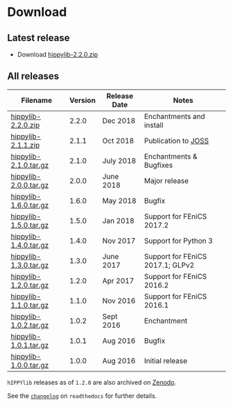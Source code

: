 # Download

## Latest release
- Download [hippylib-2.2.0.zip](https://zenodo.org/record/2229277/files/hippylib/hippylib-2.2.0.zip?download=1)

## All releases

**Filename** | **Version** | **Release Date** | **Notes** |
 ----------- | ----------- | ---------------- | --------- |
 [hippylib-2.2.0.zip](https://zenodo.org/record/2229277/files/hippylib/hippylib-2.2.0.zip?download=1) | 2.2.0 | Dec 2018 | Enchantments and install |
[hippylib-2.1.1.zip](https://zenodo.org/record/1469675/files/hippylib/hippylib-2.1.1.zip?download=1) | 2.1.1 | Oct 2018 | Publication to [JOSS](http://joss.theoj.org/papers/053e0d08a5e9755e7b78898cff6f6208) | 
[hippylib-2.1.0.tar.gz](https://goo.gl/N7g6wU) | 2.1.0 | July 2018 | Enchantments & Bugfixes |
[hippylib-2.0.0.tar.gz](https://goo.gl/hYazvu) | 2.0.0 | June 2018 | Major release |
[hippylib-1.6.0.tar.gz](https://goo.gl/FsoZsG) | 1.6.0 | May 2018 | Bugfix |
[hippylib-1.5.0.tar.gz](https://goo.gl/doJZRB) | 1.5.0 | Jan 2018 | Support for FEniCS 2017.2 |
[hippylib-1.4.0.tar.gz](https://goo.gl/37bskk) | 1.4.0 | Nov 2017 | Support for Python 3 |
[hippylib-1.3.0.tar.gz](https://goo.gl/NgJ887) | 1.3.0 | June 2017 | Support for FEniCS 2017.1; GLPv2 |
[hippylib-1.2.0.tar.gz](https://goo.gl/OcvROZ) | 1.2.0 | Apr 2017 | Support for FEniCS 2016.2 |
[hippylib-1.1.0.tar.gz](https://goo.gl/pDb10B) | 1.1.0 | Nov 2016 | Support for FEniCS 2016.1 |
[hippylib-1.0.2.tar.gz](https://goo.gl/wMb18C) | 1.0.2 | Sept 2016 | Enchantment |
[hippylib-1.0.1.tar.gz](https://goo.gl/srnvsc) | 1.0.1 | Aug 2016 | Bugfix |
[hippylib-1.0.0.tar.gz](https://goo.gl/h7HUFJ) | 1.0.0 | Aug 2016 | Initial release |

`hIPPYlib` releases as of `1.2.0` are also archived on [Zenodo](https://zenodo.org/search?page=1&size=20&q=conceptrecid:%22596931%22&sort=-version&all_versions=True).

See the [`changelog`](http://hippylib.readthedocs.io/en/latest/changelog.html) on `readthedocs` for further details. 
